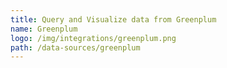 ```yaml
---
title: Query and Visualize data from Greenplum
name: Greenplum
logo: /img/integrations/greenplum.png
path: /data-sources/greenplum
---
```

